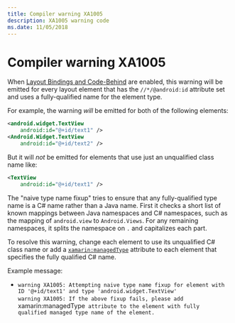 ```yaml
---
title: Compiler warning XA1005
description: XA1005 warning code
ms.date: 11/05/2018
---
```

# Compiler warning XA1005

When [Layout Bindings and Code-Behind][code-behind] are enabled, this warning
will be emitted for every layout element that has the `//*/@android:id`
attribute set and uses a fully-qualified name for the element type.

For example, the warning *will* be emitted for both of the following elements:

```xml
<android.widget.TextView
    android:id="@+id/text1" />
<Android.Widget.TextView
    android:id="@+id/text2" />
```

But it will *not* be emitted for elements that use just an unqualified class
name like:

```xml
<TextView
    android:id="@+id/text1" />
```

The "naive type name fixup" tries to ensure that any fully-qualified type name
is a C# name rather than a Java name. First it checks a short list of known
mappings between Java namespaces and C# namespaces, such as the mapping of
`android.view` to `Android.Views`. For any remaining namespaces, it splits the
namespace on `.` and capitalizes each part.

To resolve this warning, change each element to use its unqualified C# class
name or add a [`xamarin:managedType`][code-behind-attributes] attribute to each
element that specifies the fully qualified C# name.

Example message:
- `warning XA1005: Attempting naive type name fixup for element with ID '@+id/text1' and type 'android.widget.TextView'`  
  `warning XA1005: If the above fixup fails, please add `xamarin:managedType` attribute to the element with fully qualified managed type name of the element.`

[code-behind]: ../LayoutCodeBehind.md
[code-behind-attributes]: ../LayoutCodeBehind.md#layouqt-xml-attributes
